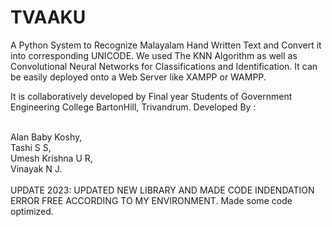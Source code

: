 # TVAAKU
A Python System to Recognize Malayalam Hand Written Text and Convert it into corresponding UNICODE. We used The KNN Algorithm as well as Convolutional Neural Networks for Classifications and Identification.
It can be easily deployed onto a Web Server like XAMPP or WAMPP.

It is collaboratively developed by Final year Students of Government Engineering College BartonHill, Trivandrum.
Developed By :

<br />
Alan Baby Koshy,
<br />
Tashi S S,
<br />
Umesh Krishna U R,
<br />
Vinayak N J.
<br /> <br />
UPDATE 2023: UPDATED NEW LIBRARY AND MADE CODE INDENDATION ERROR FREE ACCORDING TO MY ENVIRONMENT. Made some code optimized. 
